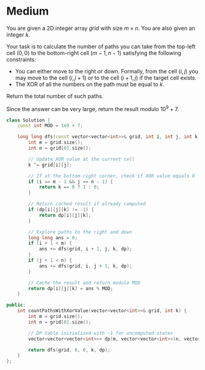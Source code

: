 # Medium

You are given a 2D integer array $grid$ with size $m \times n$. You are also given an integer $k$.

Your task is to calculate the number of paths you can take from the top-left cell $(0, 0)$ to the bottom-right cell $(m - 1, n - 1)$ satisfying the following constraints:

- You can either move to the right or down. Formally, from the cell $(i, j)$ you may move to the cell $(i, j + 1)$ or to the cell $(i + 1, j)$ if the target cell exists.
- The XOR of all the numbers on the path must be equal to $k$.

Return the total number of such paths.

Since the answer can be very large, return the result modulo $10^9 + 7$.

```cpp
class Solution {
    const int MOD = 1e9 + 7;

    long long dfs(const vector<vector<int>>& grid, int i, int j, int k, vector<vector<vector<int>>>& dp) {
        int m = grid.size();
        int n = grid[0].size();

        // Update XOR value at the current cell
        k ^= grid[i][j];

        // If at the bottom-right corner, check if XOR value equals 0
        if (i == m - 1 && j == n - 1) {
            return k == 0 ? 1 : 0;
        }

        // Return cached result if already computed
        if (dp[i][j][k] != -1) {
            return dp[i][j][k];
        }

        // Explore paths to the right and down
        long long ans = 0;
        if (i + 1 < m) {
            ans += dfs(grid, i + 1, j, k, dp);
        }
        if (j + 1 < n) {
            ans += dfs(grid, i, j + 1, k, dp);
        }

        // Cache the result and return modulo MOD
        return dp[i][j][k] = ans % MOD;
    }

public:
    int countPathsWithXorValue(vector<vector<int>>& grid, int k) {
        int m = grid.size();
        int n = grid[0].size();

        // DP table initialized with -1 for uncomputed states
        vector<vector<vector<int>>> dp(m, vector<vector<int>>(n, vector<int>(16, -1)));

        return dfs(grid, 0, 0, k, dp);
    }
};
```
